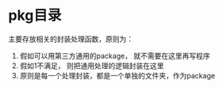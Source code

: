 pkg目录
=================


主要存放相关的封装处理函数，原则为：
1. 假如可以用第三方通用的package， 就不需要在这里再写程序
2. 假如1不满足， 则把通用处理的逻辑封装在这里
3. 原则是每一个处理封装，都是一个单独的文件夹，作为package

